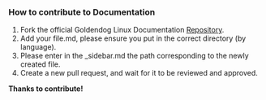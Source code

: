### How to contribute to Documentation

1.  Fork the official Goldendog Linux Documentation [Repository](https://github.com/gdldocs/gdldocs.github.io).
2.  Add your file.md, please ensure you put in the correct directory (by language).
3.  Please enter in the _sidebar.md the path corresponding to the newly created file.
4.  Create a new pull request, and wait for it to be reviewed and approved.

**Thanks to contribute!**